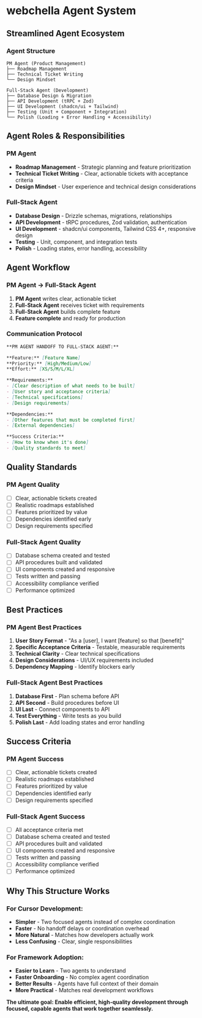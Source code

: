 # webchella Agent System

## Streamlined Agent Ecosystem

### **Agent Structure**
```
PM Agent (Product Management)
├── Roadmap Management
├── Technical Ticket Writing
└── Design Mindset

Full-Stack Agent (Development)
├── Database Design & Migration
├── API Development (tRPC + Zod)
├── UI Development (shadcn/ui + Tailwind)
├── Testing (Unit + Component + Integration)
└── Polish (Loading + Error Handling + Accessibility)
```

## Agent Roles & Responsibilities

### **PM Agent**
- **Roadmap Management** - Strategic planning and feature prioritization
- **Technical Ticket Writing** - Clear, actionable tickets with acceptance criteria
- **Design Mindset** - User experience and technical design considerations

### **Full-Stack Agent**
- **Database Design** - Drizzle schemas, migrations, relationships
- **API Development** - tRPC procedures, Zod validation, authentication
- **UI Development** - shadcn/ui components, Tailwind CSS 4+, responsive design
- **Testing** - Unit, component, and integration tests
- **Polish** - Loading states, error handling, accessibility

## Agent Workflow

### **PM Agent → Full-Stack Agent**
1. **PM Agent** writes clear, actionable ticket
2. **Full-Stack Agent** receives ticket with requirements
3. **Full-Stack Agent** builds complete feature
4. **Feature complete** and ready for production

### **Communication Protocol**
```markdown
**PM AGENT HANDOFF TO FULL-STACK AGENT:**

**Feature:** [Feature Name]
**Priority:** [High/Medium/Low]
**Effort:** [XS/S/M/L/XL]

**Requirements:**
- [Clear description of what needs to be built]
- [User story and acceptance criteria]
- [Technical specifications]
- [Design requirements]

**Dependencies:**
- [Other features that must be completed first]
- [External dependencies]

**Success Criteria:**
- [How to know when it's done]
- [Quality standards to meet]
```

## Quality Standards

### **PM Agent Quality**
- [ ] Clear, actionable tickets created
- [ ] Realistic roadmaps established
- [ ] Features prioritized by value
- [ ] Dependencies identified early
- [ ] Design requirements specified

### **Full-Stack Agent Quality**
- [ ] Database schema created and tested
- [ ] API procedures built and validated
- [ ] UI components created and responsive
- [ ] Tests written and passing
- [ ] Accessibility compliance verified
- [ ] Performance optimized

## Best Practices

### **PM Agent Best Practices**
1. **User Story Format** - "As a [user], I want [feature] so that [benefit]"
2. **Specific Acceptance Criteria** - Testable, measurable requirements
3. **Technical Clarity** - Clear technical specifications
4. **Design Considerations** - UI/UX requirements included
5. **Dependency Mapping** - Identify blockers early

### **Full-Stack Agent Best Practices**
1. **Database First** - Plan schema before API
2. **API Second** - Build procedures before UI
3. **UI Last** - Connect components to API
4. **Test Everything** - Write tests as you build
5. **Polish Last** - Add loading states and error handling

## Success Criteria

### **PM Agent Success**
- [ ] Clear, actionable tickets created
- [ ] Realistic roadmaps established
- [ ] Features prioritized by value
- [ ] Dependencies identified early
- [ ] Design requirements specified

### **Full-Stack Agent Success**
- [ ] All acceptance criteria met
- [ ] Database schema created and tested
- [ ] API procedures built and validated
- [ ] UI components created and responsive
- [ ] Tests written and passing
- [ ] Accessibility compliance verified
- [ ] Performance optimized

## Why This Structure Works

### **For Cursor Development:**
- **Simpler** - Two focused agents instead of complex coordination
- **Faster** - No handoff delays or coordination overhead
- **More Natural** - Matches how developers actually work
- **Less Confusing** - Clear, single responsibilities

### **For Framework Adoption:**
- **Easier to Learn** - Two agents to understand
- **Faster Onboarding** - No complex agent coordination
- **Better Results** - Agents have full context of their domain
- **More Practical** - Matches real development workflows

**The ultimate goal: Enable efficient, high-quality development through focused, capable agents that work together seamlessly.**
